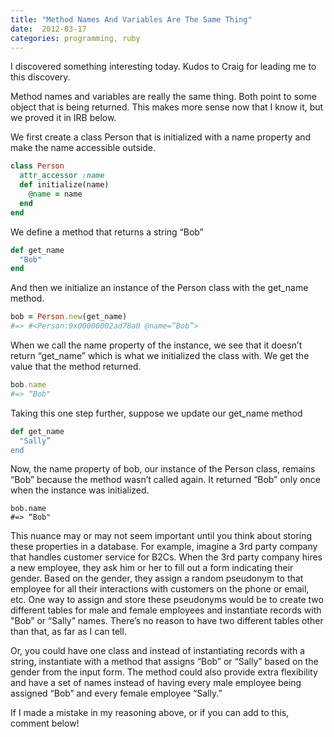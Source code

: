```yaml
---
title: "Method Names And Variables Are The Same Thing"
date:  2012-03-17
categories: programming, ruby
---
```


I discovered something interesting today. Kudos to Craig for leading me to this discovery.

Method names and variables are really the same thing. Both point to some object that is being returned. This makes more sense now that I know it, but we proved it in IRB below.

We first create a class Person that is initialized with a name property and make the name accessible outside.

```ruby
class Person
  attr_accessor :name
  def initialize(name)
    @name = name
  end
end
```

We define a method that returns a string “Bob”

```ruby
def get_name
  "Bob"
end
```

And then we initialize an instance of the Person class with the get_name method.

```ruby
bob = Person.new(get_name)
#=> #<Person:0x00000002ad78a0 @name=“Bob”>
```

When we call the name property of the instance, we see that it doesn’t return “get_name” which is what we initialized the class with. We get the value that the method returned.

```ruby
bob.name
#=> “Bob"
```

Taking this one step further, suppose we update our get_name method

```ruby
def get_name
  "Sally”
end
```

Now, the name property of bob, our instance of the Person class, remains “Bob” because the method wasn’t called again. It returned “Bob” only once when the instance was initialized.

```
bob.name
#=> “Bob"
 ```

This nuance may or may not seem important until you think about storing these properties in a database. For example, imagine a 3rd party company that handles customer service for B2Cs. When the 3rd party company hires a new employee, they ask him or her to fill out a form indicating their gender. Based on the gender, they assign a random pseudonym to that employee for all their interactions with customers on the phone or email, etc. One way to assign and store these pseudonyms would be to create two different tables for male and female employees and instantiate records with "Bob” or “Sally” names. There’s no reason to have two different tables other than that, as far as I can tell.

Or, you could have one class and instead of instantiating records with a string, instantiate with a method that assigns “Bob” or “Sally” based on the gender from the input form. The method could also provide extra flexibility and have a set of names instead of having every male employee being assigned “Bob” and every female employee “Sally.”

If I made a mistake in my reasoning above, or if you can add to this, comment below!
